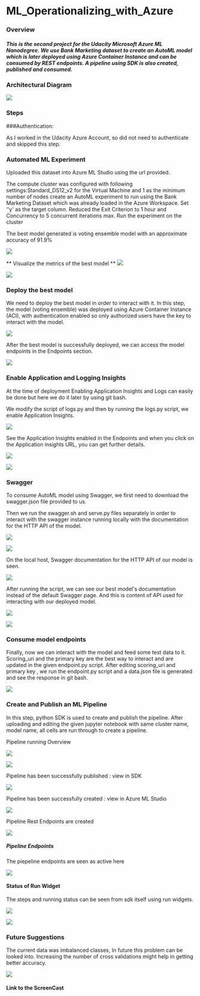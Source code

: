 # ML_Operationalizing_with_Azure


### Overview
##### This is the second project for the Udacity Microsoft Azure ML Nanodegree. We use Bank Marketing dataset to create an AutoML model which is later deployed using Azure Container Instance and can be consumed by REST endpoints. A pipeline using SDK is also created, published and consumed.


### Architectural Diagram
![](https://github.com/jyotisood/ML_Operationalizing_with_Azure/blob/main/Images/Architecture.png?raw=True)

### Steps
###Authentication: 

As I worked in the Udacity Azure Account, so did not need to authenticate and skipped this step.


### Automated ML Experiment
Uploaded this dataset into Azure ML Studio using the url provided.

The compute cluster was configured with following settings:Standard_DS12_v2 for the Virtual Machine and 1 as the minimum number of nodes
create an AutoML experiment to run using the Bank Marketing Dataset which was already loaded in the Azure Workspace. Set ‘'y' as the target column.
Reduced the Exit Criterion to 1 hour and Concurrency to 5 concurrent iterations max.
Run the experiment on the cluster

The best model generated is voting ensemble model with an approximate accuracy of 91.9%
 
<img src = https://github.com/jyotisood/ML_Operationalizing_with_Azure/blob/main/Images/best_Model.png>

** Visualize  the metrics of the best model **
 ![](https://github.com/jyotisood/ML_Operationalizing_with_Azure/blob/main/Images/best-model%20metrics_1.png)
 
 ![](https://github.com/jyotisood/ML_Operationalizing_with_Azure/blob/main/Images/best-model%20metrics_2.png)
 
### Deploy the best model
We need to deploy the best model in order to interact with  it. 
In this step, the model (voting ensemble) was deployed using Azure Container Instance (ACI), with authentication enabled so only authorized users have the key to interact with the model.

![](https://github.com/jyotisood/ML_Operationalizing_with_Azure/blob/main/Images/deploy_settings.png)

After the best model is successfully deployed, we can access the model endpoints in the Endpoints section.

![](https://github.com/jyotisood/ML_Operationalizing_with_Azure/blob/main/Images/Endpoints_best_model_deployed.png)
 
### Enable Application and Logging Insights
 
At the time of deployment Enabling Application Insights and Logs can easily be done but here we do it later by using git bash.

We modify the script of logs.py and then by running the logs.py script, we enable Application Insights.

![](https://github.com/jyotisood/ML_Operationalizing_with_Azure/blob/main/Images/logs_py.png)

See the Application Insights enabled in the Endpoints and when you click on the Application insights URL, you can get further details.

![](https://github.com/jyotisood/ML_Operationalizing_with_Azure/blob/main/Images/App_Insights_3.png)

![](https://github.com/jyotisood/ML_Operationalizing_with_Azure/blob/main/Images/App_insights_2.png)


### Swagger 

To consume AutoML model using Swagger, we first need to download the swagger.json file provided to us.

Then we run the swagger.sh and serve.py files separately in order to interact with the swagger instance running locally with the documentation for the HTTP API of the model.

![](https://github.com/jyotisood/ML_Operationalizing_with_Azure/blob/main/Images/swagger_bash.png)

![](https://github.com/jyotisood/ML_Operationalizing_with_Azure/blob/main/Images/serve.png)

On the local host, Swagger documentation for the HTTP API of our model is seen.

![](https://github.com/jyotisood/ML_Operationalizing_with_Azure/blob/main/Images/swagger1.png)

After running the script, we can see our best model's documentation instead of the default Swagger page. And this is content of API used for interacting with our deployed model.

![](https://github.com/jyotisood/ML_Operationalizing_with_Azure/blob/main/Images/swagger2.png)

![](https://github.com/jyotisood/ML_Operationalizing_with_Azure/blob/main/Images/swagger3.png)


### Consume model endpoints

Finally, now we can interact with the model and feed some test data to it. Scoring_uri and the primary key are the best way to interact and are updated in the given endpoint.py script.
After editing scoring_uri and primary key , we run the endpoint.py script and a data.json file is generated and see the response in git bash.

![](https://github.com/jyotisood/ML_Operationalizing_with_Azure/blob/main/Images/endpoint.py_and_data.json_file.png)



### Create and Publish an ML Pipeline

In this step, python SDK is used to create and publish the pipeline. 
After uploading and editing the given jupyter notebook with same cluster name, model name, all cells are run through to create a pipeline.

Pipeline running Overview

![](https://github.com/jyotisood/ML_Operationalizing_with_Azure/blob/main/Images/pipeline_running_overview.png)

![](https://github.com/jyotisood/ML_Operationalizing_with_Azure/blob/main/Images/pipeline_running_view_in_studio.png)


Pipeline has been successfully published : view in SDK

![](https://github.com/jyotisood/ML_Operationalizing_with_Azure/blob/main/Images/Endpoint_Status_%20in_SDK.png)


Pipeline has been successfully created : view in Azure ML Studio

![](https://github.com/jyotisood/ML_Operationalizing_with_Azure/blob/main/Images/Pipelines-COMPLETED.png)


Pipeline Rest Endpoints are created

![](https://github.com/jyotisood/ML_Operationalizing_with_Azure/blob/main/Images/pipelines_completed.png)


##### Pipeline Endpoints 
The piepeline endpoints are seen as active here

![](https://github.com/jyotisood/ML_Operationalizing_with_Azure/blob/main/Images/Pipelines-ENDPOINT%20ACTIVE.png)


#### Status of Run Widget
The steps and running status can be seen from sdk itself using run widgets.

![](https://github.com/jyotisood/ML_Operationalizing_with_Azure/blob/main/Images/Run_widgets_1.png)

![](https://github.com/jyotisood/ML_Operationalizing_with_Azure/blob/main/Images/Run_widgets_2.png)


### Future Suggestions
The current data was imbalanced classes, In future this problem can be looked into.
Increasing the number of cross validations might help in getting better accuracy.

![](https://github.com/jyotisood/ML_Operationalizing_with_Azure/blob/main/Images/problems.png)

#### Link to the ScreenCast

